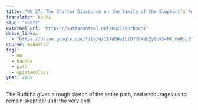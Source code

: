 ```yaml
---
title: "MN 27: The Shorter Discourse on the Simile of the Elephant’s Footprint"
translator: bodhi
slug: "mn027"
external_url: "https://suttacentral.net/mn27/en/bodhi"
drive_links:
  - "https://drive.google.com/file/d/1I4WDWo1LtDY7b4abZy9ukX4MX_6eRjjS"
course: monastic
tags:
  - mn
  - buddha
  - path
  - epistemology
year: 2009
---
```


The Buddha gives a rough sketch of the entire path, and encourages us to remain skeptical until the very end.
